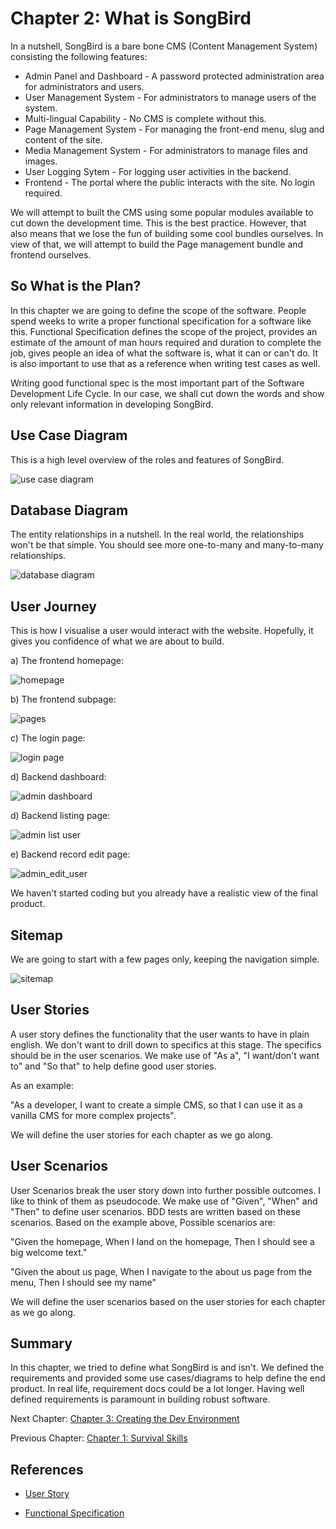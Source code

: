 # Chapter 2: What is SongBird

In a nutshell, SongBird is a bare bone CMS (Content Management System) consisting the following features:

* Admin Panel and Dashboard - A password protected administration area for administrators and users.
* User Management System - For administrators to manage users of the system.
* Multi-lingual Capability - No CMS is complete without this.
* Page Management System - For managing the front-end menu, slug and content of the site.
* Media Management System - For administrators to manage files and images.
* User Logging Sytem - For logging user activities in the backend.
* Frontend - The portal where the public interacts with the site. No login required.

We will attempt to built the CMS using some popular modules available to cut down the development time. This is the best practice. However, that also means that we lose the fun of building some cool bundles ourselves. In view of that, we will attempt to build the Page management bundle and frontend ourselves.

## So What is the Plan?

In this chapter we are going to define the scope of the software. People spend weeks to write a proper functional specification for a software like this. Functional Specification defines the scope of the project, provides an estimate of the amount of man hours required and duration to complete the job, gives people an idea of what the software is, what it can or can't do. It is also important to use that as a reference when writing test cases as well. 

Writing good functional spec is the most important part of the Software Development Life Cycle. In our case, we shall cut down the words and show only relevant information in developing SongBird.

## Use Case Diagram

This is a high level overview of the roles and features of SongBird. 

![use case diagram](images/software_ucd.png)

## Database Diagram

The entity relationships in a nutshell. In the real world, the relationships won't be that simple. You should see more one-to-many and many-to-many relationships.

![database diagram](images/database_diagram.png)

## User Journey

This is how I visualise a user would interact with the website. Hopefully, it gives you confidence of what we are about to build.

a) The frontend homepage:

![homepage](images/homepage.png)

b) The frontend subpage:

![pages](images/pages.png)

c) The login page:

![login page](images/login.png)

d) Backend dashboard:

![admin dashboard](images/admin_dashboard.png)

d) Backend listing page:

![admin list user](images/admin_list_user.png)

e) Backend record edit page:

![admin_edit_user](images/admin_edit_user.png)

We haven't started coding but you already have a realistic view of the final product.

## Sitemap

We are going to start with a few pages only, keeping the navigation simple.

![sitemap](images/sitemap.png)

## User Stories

A user story defines the functionality that the user wants to have in plain english. We don't want to drill down to specifics at this stage. The specifics should be in the user scenarios. We make use of "As a", "I want/don't want to" and "So that" to help define good user stories.

As an example:

"As a developer, I want to create a simple CMS, so that I can use it as a vanilla CMS for more complex projects".

We will define the user stories for each chapter as we go along.

## User Scenarios

User Scenarios break the user story down into further possible outcomes. I like to think of them as pseudocode. We make use of "Given", "When" and "Then" to define user scenarios. BDD tests are written based on these scenarios. Based on the example above, Possible scenarios are:

"Given the homepage, When I land on the homepage, Then I should see a big welcome text."

"Given the about us page, When I navigate to the about us page from the menu, Then I should see my name"

We will define the user scenarios based on the user stories for each chapter as we go along.

## Summary

In this chapter, we tried to define what SongBird is and isn't. We defined the requirements and provided some use cases/diagrams to help define the end product. In real life, requirement docs could be a lot longer. Having well defined requirements is paramount in building robust software.

Next Chapter: [Chapter 3: Creating the Dev Environment](https://github.com/bernardpeh/songbird/tree/chapter_3)

Previous Chapter: [Chapter 1: Survival Skills](https://github.com/bernardpeh/songbird/tree/chapter_1)

## References

* [User Story](https://en.wikipedia.org/wiki/User_story)

* [Functional Specification](https://en.wikipedia.org/wiki/Functional_specification)
